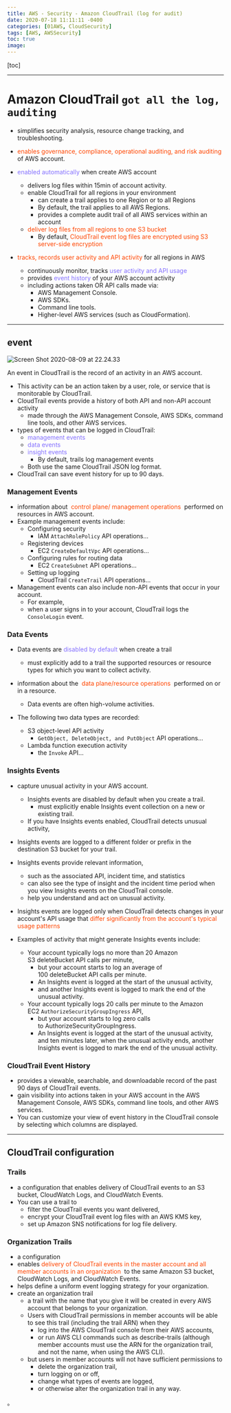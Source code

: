 ```yaml
---
title: AWS - Security - Amazon CloudTrail (log for audit)
date: 2020-07-18 11:11:11 -0400
categories: [01AWS, CloudSecurity]
tags: [AWS, AWSSecurity]
toc: true
image:
---
```


[toc]

---

# Amazon CloudTrail `got all the log, auditing`

- simplifies security analysis, resource change tracking, and troubleshooting.


- <font color=OrangeRed> enables governance, compliance, operational auditing, and risk auditing </font> of AWS account.

- <font color=LightSlateBlue> enabled automatically </font> when create AWS account
  - delivers log files within 15min of account activity.
  - enable CloudTrail for all regions in your environment
    - can create a trail applies to one Region or to all Regions
    - By default, the trail applies to all AWS Regions.
    - provides a complete audit trail of all AWS services within an account
  - <font color=OrangeRed> deliver log files from all regions to one S3 bucket </font>
    - By default, <font color=OrangeRed> CloudTrail event log files are encrypted using S3 server-side encryption </font>


- <font color=OrangeRed> tracks, records user activity and API activity </font> for all regions in AWS
  - continuously monitor, tracks <font color=LightSlateBlue> user activity and API usage </font>
  - provides <font color=LightSlateBlue> event history </font> of your AWS account activity
  - including actions taken OR API calls made via:
    - AWS Management Console.
    - AWS SDKs.
    - Command line tools.
    - Higher-level AWS services (such as CloudFormation).

---

## event

![Screen Shot 2020-08-09 at 22.24.33](https://i.imgur.com/R2zwpkX.png)

An event in CloudTrail is the record of an activity in an AWS account.

- This activity can be an action taken by a user, role, or service that is monitorable by CloudTrail.
- CloudTrail events provide a history of both API and non-API account activity
  - made through the AWS Management Console, AWS SDKs, command line tools, and other AWS services.
- types of events that can be logged in CloudTrail:
  - <font color=LightSlateBlue> management events </font>
  - <font color=LightSlateBlue> data events </font>
  - <font color=LightSlateBlue> insight events </font>
    - By default, trails log management events
  - Both use the same CloudTrail JSON log format.
- CloudTrail can save event history for up to 90 days.



### Management Events
- information about <font color=OrangeRed> control plane/ management operations </font> performed on resources in AWS account.
- Example management events include:
  - Configuring security
    - IAM `AttachRolePolicy` API operations...
  - Registering devices
    - EC2 `CreateDefaultVpc` API operations...
  - Configuring rules for routing data
    - EC2 `CreateSubnet` API operations...
  - Setting up logging
    - CloudTrail `CreateTrail` API operations...
- Management events can also include non-API events that occur in your account.
  - For example,
  - when a user signs in to your account, CloudTrail logs the `ConsoleLogin` event.


### Data Events

- Data events are <font color=LightSlateBlue> disabled by default </font> when create a trail
  - must explicitly add to a trail the supported resources or resource types for which you want to collect activity.

- information about the <font color=OrangeRed> data plane/resource operations </font> performed on or in a resource.
  - Data events are often high-volume activities.

- The following two data types are recorded:
  - S3 object-level API activity
    - `GetObject, DeleteObject, and PutObject` API operations...
  - Lambda function execution activity
    - the `Invoke` API...



### Insights Events
- capture unusual activity in your AWS account.
  - Insights events are disabled by default when you create a trail.
    - must explicitly enable Insights event collection on a new or existing trail.
  - If you have Insights events enabled, CloudTrail detects unusual activity,
- Insights events are logged to a different folder or prefix in the destination S3 bucket for your trail.

- Insights events provide relevant information,
  - such as the associated API, incident time, and statistics
  - can also see the type of insight and the incident time period when you view Insights events on the CloudTrail console.
  - help you understand and act on unusual activity.

- Insights events are logged only when CloudTrail detects changes in your account's API usage that <font color=OrangeRed> differ significantly from the account's typical usage patterns </font>

- Examples of activity that might generate Insights events include:
  - Your account typically logs no more than 20 Amazon S3 deleteBucket API calls per minute,
    - but your account starts to log an average of 100 deleteBucket API calls per minute.
    - An Insights event is logged at the start of the unusual activity,
    - and another Insights event is logged to mark the end of the unusual activity.
  - Your account typically logs 20 calls per minute to the Amazon EC2 `AuthorizeSecurityGroupIngress` API,
    - but your account starts to log zero calls to AuthorizeSecurityGroupIngress.
    - An Insights event is logged at the start of the unusual activity, and ten minutes later, when the unusual activity ends, another Insights event is logged to mark the end of the unusual activity.



### CloudTrail Event History
- provides a viewable, searchable, and downloadable record of the past 90 days of CloudTrail events.
- gain visibility into actions taken in your AWS account in the AWS Management Console, AWS SDKs, command line tools, and other AWS services.
- You can customize your view of event history in the CloudTrail console by selecting which columns are displayed.



---

## CloudTrail configuration

### Trails
- a configuration that enables delivery of CloudTrail events to an S3 bucket, CloudWatch Logs, and CloudWatch Events.
- You can use a trail to
  - filter the CloudTrail events you want delivered,
  - encrypt your CloudTrail event log files with an AWS KMS key,
  - set up Amazon SNS notifications for log file delivery.


### Organization Trails
- a configuration
- enables <font color=OrangeRed> delivery of CloudTrail events in the master account and all member accounts in an organization </font> to the same Amazon S3 bucket, CloudWatch Logs, and CloudWatch Events.
- helps define a uniform event logging strategy for your organization.
- create an organization trail
  - a trail with the name that you give it will be created in every AWS account that belongs to your organization.
  - Users with CloudTrail permissions in member accounts will be able to see this trail (including the trail ARN) when they
    - log into the AWS CloudTrail console from their AWS accounts,
    - or run AWS CLI commands such as describe-trails (although member accounts must use the ARN for the organization trail, and not the name, when using the AWS CLI).
  - but users in member accounts will not have sufficient permissions to
    - delete the organization trail,
    - turn logging on or off,
    - change what types of events are logged,
    - or otherwise alter the organization trail in any way.



















。
